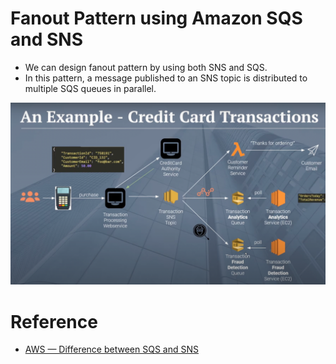 
# Fanout Pattern using Amazon SQS and SNS
- We can design fanout pattern by using both SNS and SQS. 
- In this pattern, a message published to an SNS topic is distributed to multiple SQS queues in parallel.

![img.png](../5_MessageBrokerServices/assests/sns/aws_sns_sqs_example_img.png)

# Reference
- [AWS — Difference between SQS and SNS](https://medium.com/awesome-cloud/aws-difference-between-sqs-and-sns-61a397bf76c5)